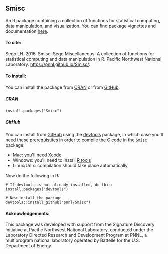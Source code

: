 ## Smisc

An R package containing a collection of functions for statistical computing, data manipulation, and visualization.  You can find package vignettes and documentation [here](https://pnnl.github.io/Smisc/).

#### To cite:

Sego LH. 2016. Smisc: Sego Miscellaneous. A collection of functions for statistical computing and data manipulation in R.
Pacific Northwest National Laboratory. https://pnnl.github.io/Smisc/.

#### To install:

You can install the package from [CRAN](https://CRAN.R-project.org/) or from [GitHub](https://github.com):

##### CRAN

    install.packages("Smisc")

##### GitHub

You can install from  [GitHub](https://github.com) using the [devtools](https://CRAN.R-project.org/package=devtools) package,
in which case you'll need these prerequistites in order to compile the C code in the `Smisc` package:

- Mac: you'll need [Xcode](https://developer.apple.com/xcode/)
- Windows: you'll need to install [R tools](https://CRAN.R-project.org/bin/windows/Rtools/)
- Linux/Unix: compilation should take place automatically

Now do the following in R:

    # If devtools is not already installed, do this:
    install.packages("devtools") 

    # Now install the package
    devtools::install_github("pnnl/Smisc")

#### Acknowledgements:

This package was developed with support from the Signature Discovery Initiative at Pacific Northwest National Laboratory, conducted under the Laboratory Directed Research and Development Program at PNNL, a multiprogram national laboratory operated by Battelle for the U.S. Department of Energy. 

